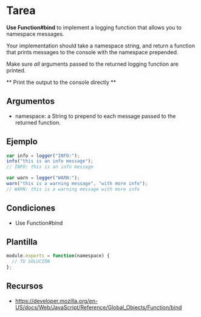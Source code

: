 # Tarea

**Use Function#bind** to implement a logging function that allows you to namespace messages.

Your implementation should take a namespace string, and return a function that prints messages to the console with the namespace prepended.

Make sure _all_ arguments passed to the returned logging function are printed.

** Print the output to the console directly **

## Argumentos

- namespace: a String to prepend to each message passed to the returned function.

## Ejemplo

```js
var info = logger("INFO:");
info("this is an info message");
// INFO: this is an info message

var warn = logger("WARN:");
warn("this is a warning message", "with more info");
// WARN: this is a warning message with more info
```

## Condiciones

- Use Function#bind

## Plantilla

```js
module.exports = function(namespace) {
  // TU SOLUCIÓN
};
```

## Recursos

- https://developer.mozilla.org/en-US/docs/Web/JavaScript/Reference/Global_Objects/Function/bind
